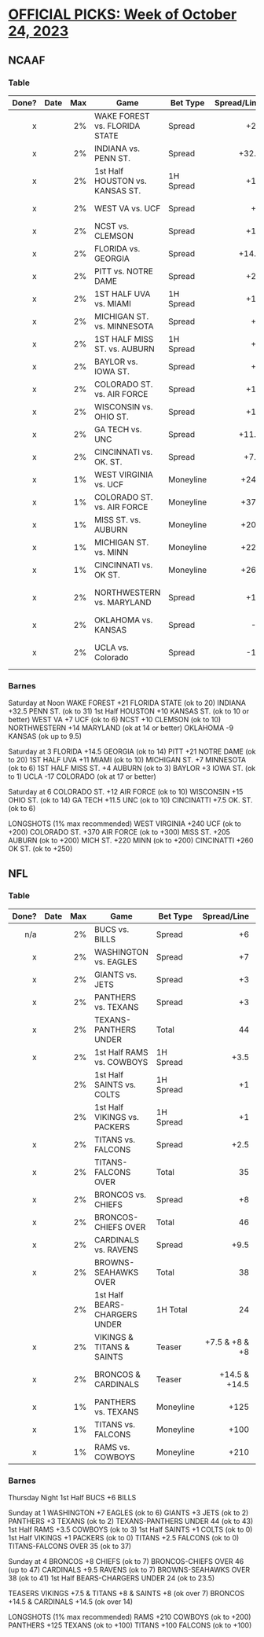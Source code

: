 # [OFFICIAL PICKS: Week of October 24, 2023](https://locals.com/feed/24414/sportspicks/4767728/official-picks-week-of-october-24-2023)

## NCAAF

### Table

| Done? | Date |  Max | Game                            | Bet Type  | Spread/Line | Notes              |
| ----: | ---- | ---: | ------------------------------- | --------- | ----------: | ------------------ |
|     x |      |   2% | WAKE FOREST vs. FLORIDA STATE   | Spread    |         +21 | ok to 20           |
|     x |      |   2% | INDIANA vs. PENN ST.            | Spread    |       +32.5 | ok to 31           |
|     x |      |   2% | 1st Half HOUSTON vs. KANSAS ST. | 1H Spread |         +10 | ok to 10 or better |
|     x |      |   2% | WEST VA vs. UCF                 | Spread    |          +7 | ok to 6            |
|     x |      |   2% | NCST vs. CLEMSON                | Spread    |         +10 | ok to 10           |
|     x |      |   2% | FLORIDA vs. GEORGIA             | Spread    |       +14.5 | ok to 14           |
|     x |      |   2% | PITT vs. NOTRE DAME             | Spread    |         +21 | ok to 20           |
|     x |      |   2% | 1ST HALF UVA vs. MIAMI          | 1H Spread |         +11 | ok to 10           |
|     x |      |   2% | MICHIGAN ST. vs. MINNESOTA      | Spread    |          +7 | ok to 6            |
|     x |      |   2% | 1ST HALF MISS ST. vs. AUBURN    | 1H Spread |          +4 | ok to 3            |
|     x |      |   2% | BAYLOR vs. IOWA ST.             | Spread    |          +2 | ok to 1            |
|     x |      |   2% | COLORADO ST. vs. AIR FORCE      | Spread    |         +12 | ok to 10           |
|     x |      |   2% | WISCONSIN vs. OHIO ST.          | Spread    |         +15 | ok to 14           |
|     x |      |   2% | GA TECH vs. UNC                 | Spread    |       +11.5 | ok to 10           |
|     x |      |   2% | CINCINNATI vs. OK. ST.          | Spread    |        +7.5 | ok to 6            |
|     x |      |   1% | WEST VIRGINIA vs. UCF           | Moneyline |        +240 | ok to +200         |
|     x |      |   1% | COLORADO ST. vs. AIR FORCE      | Moneyline |        +370 | ok to +300         |
|     x |      |   1% | MISS ST. vs. AUBURN             | Moneyline |        +205 | ok to +200         |
|     x |      |   1% | MICHIGAN ST. vs. MINN           | Moneyline |        +220 | ok to +200         |
|     x |      |   1% | CINCINNATI vs. OK ST.           | Moneyline |        +260 | ok to +250         |
|     x |      |   2% | NORTHWESTERN vs. MARYLAND       | Spread    |         +14 | ok at 14 or better |
|     x |      |   2% | OKLAHOMA vs. KANSAS             | Spread    |          -9 | ok up to 9.5       |
|     x |      |   2% | UCLA vs. Colorado               | Spread    |         -17 | ok at 17 or better |

### Barnes

Saturday at Noon
WAKE FOREST +21 FLORIDA STATE (ok to 20)
INDIANA +32.5 PENN ST. (ok to 31)
1st Half HOUSTON +10 KANSAS ST. (ok to 10 or better)
WEST VA +7 UCF (ok to 6)
NCST +10 CLEMSON (ok to 10)
NORTHWESTERN +14 MARYLAND (ok at 14 or better)
OKLAHOMA -9 KANSAS (ok up to 9.5)

Saturday at 3
FLORIDA +14.5 GEORGIA (ok to 14)
PITT +21 NOTRE DAME (ok to 20)
1ST HALF UVA +11 MIAMI (ok to 10)
MICHIGAN ST. +7 MINNESOTA (ok to 6)
1ST HALF MISS ST. +4 AUBURN (ok to 3)
BAYLOR +3 IOWA ST. (ok to 1)
UCLA -17 COLORADO (ok at 17 or better)

Saturday at 6
COLORADO ST. +12 AIR FORCE (ok to 10)
WISCONSIN +15 OHIO ST. (ok to 14)
GA TECH +11.5 UNC (ok to 10)
CINCINATTI +7.5 OK. ST. (ok to 6)

LONGSHOTS (1% max recommended)
WEST VIRGINIA +240 UCF (ok to +200)
COLORADO ST. +370 AIR FORCE (ok to +300)
MISS ST. +205 AUBURN (ok to +200)
MICH ST. +220 MINN (ok to +200)
CINCINATTI +260 OK ST. (ok to +250)

## NFL

### Table

| Done? | Date |  Max | Game                          | Bet Type  |    Spread/Line | Notes        |
| ----: | ---- | ---: | ----------------------------- | --------- | -------------: | ------------ |
|   n/a |      |   2% | BUCS vs. BILLS                | Spread    |             +6 |              |
|     x |      |   2% | WASHINGTON vs. EAGLES         | Spread    |             +7 | ok to 6      |
|     x |      |   2% | GIANTS vs. JETS               | Spread    |             +3 | ok to 2      |
|     x |      |   2% | PANTHERS vs. TEXANS           | Spread    |             +3 | ok to 2      |
|     x |      |   2% | TEXANS-PANTHERS UNDER         | Total     |             44 | ok to 43     |
|     x |      |   2% | 1st Half RAMS vs. COWBOYS     | 1H Spread |           +3.5 | ok to 3      |
|       |      |   2% | 1st Half SAINTS vs. COLTS     | 1H Spread |             +1 | ok to 0      |
|       |      |   2% | 1st Half VIKINGS vs. PACKERS  | 1H Spread |             +1 | ok to 0      |
|     x |      |   2% | TITANS vs. FALCONS            | Spread    |           +2.5 | ok to 0      |
|     x |      |   2% | TITANS-FALCONS OVER           | Total     |             35 | ok to 37     |
|     x |      |   2% | BRONCOS vs. CHIEFS            | Spread    |             +8 | ok to 7      |
|     x |      |   2% | BRONCOS-CHIEFS OVER           | Total     |             46 | up to 47     |
|     x |      |   2% | CARDINALS vs. RAVENS          | Spread    |           +9.5 | ok to 7      |
|     x |      |   2% | BROWNS-SEAHAWKS OVER          | Total     |             38 | ok to 41     |
|       |      |   2% | 1st Half BEARS-CHARGERS UNDER | 1H Total  |             24 | ok to 23.5   |
|     x |      |   2% | VIKINGS & TITANS & SAINTS     | Teaser    | +7.5 & +8 & +8 | (ok over 7)  |
|     x |      |   2% | BRONCOS & CARDINALS           | Teaser    |  +14.5 & +14.5 | (ok over 14) |
|     x |      |   1% | PANTHERS vs. TEXANS           | Moneyline |           +125 | ok to +100   |
|     x |      |   1% | TITANS vs. FALCONS            | Moneyline |           +100 | ok to +100   |
|     x |      |   1% | RAMS vs. COWBOYS              | Moneyline |           +210 | ok to +200   |

### Barnes

Thursday Night
1st Half BUCS +6 BILLS

Sunday at 1
WASHINGTON +7 EAGLES (ok to 6)
GIANTS +3 JETS (ok to 2)
PANTHERS +3 TEXANS (ok to 2)
TEXANS-PANTHERS UNDER 44 (ok to 43)
1st Half RAMS +3.5 COWBOYS (ok to 3)
1st Half SAINTS +1 COLTS (ok to 0)
1st Half VIKINGS +1 PACKERS (ok to 0)
TITANS +2.5 FALCONS (ok to 0)
TITANS-FALCONS OVER 35 (ok to 37)

Sunday at 4
BRONCOS +8 CHIEFS (ok to 7)
BRONCOS-CHIEFS OVER 46 (up to 47)
CARDINALS +9.5 RAVENS (ok to 7)
BROWNS-SEAHAWKS OVER 38 (ok to 41)
1st Half BEARS-CHARGERS UNDER 24 (ok to 23.5)

TEASERS
VIKINGS +7.5 & TITANS +8 & SAINTS +8 (ok over 7)
BRONCOS +14.5 & CARDINALS +14.5 (ok over 14)

LONGSHOTS (1% max recommended)
RAMS +210 COWBOYS (ok to +200)
PANTHERS +125 TEXANS (ok to +100)
TITANS +100 FALCONS (ok to +100)